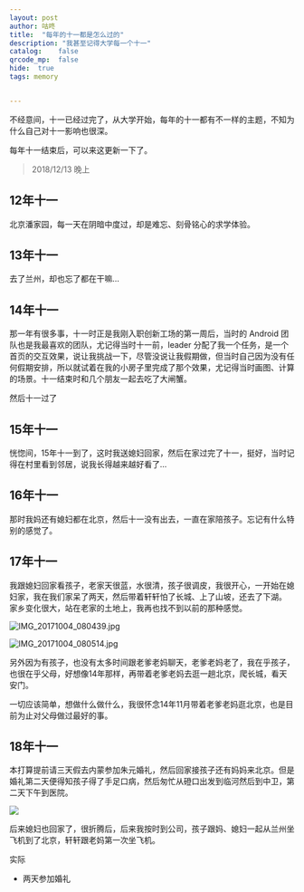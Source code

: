 ```yaml
---
layout: post
author: 咕咚
title:  "每年的十一都是怎么过的"
description: "我甚至记得大学每一个十一"
catalog:    false
qrcode_mp:  false
hide:  true
tags: memory


---
```

不经意间，十一已经过完了，从大学开始，每年的十一都有不一样的主题，不知为什么自己对十一影响也很深。

每年十一结束后，可以来这更新一下了。
> 2018/12/13 晚上

## 12年十一
北京潘家园，每一天在阴暗中度过，却是难忘、刻骨铭心的求学体验。

## 13年十一
去了兰州，却也忘了都在干嘛...

## 14年十一

那一年有很多事，十一时正是我刚入职创新工场的第一周后，当时的 Android 团队也是我最喜欢的团队，尤记得当时十一前，leader 分配了我一个任务，是一个首页的交互效果，说让我挑战一下，尽管没说让我假期做，但当时自己因为没有任何假期安排，所以就试着在我的小房子里完成了那个效果，尤记得当时画图、计算的场景。十一结束时和几个朋友一起去吃了大闸蟹。

然后十一过了

## 15年十一
恍惚间，15年十一到了，这时我送媳妇回家，然后在家过完了十一，挺好，当时记得在村里看到邻居，说我长得越来越好看了...

## 16年十一
那时我妈还有媳妇都在北京，然后十一没有出去，一直在家陪孩子。忘记有什么特别的感觉了。

## 17年十一
我跟媳妇回家看孩子，老家天很蓝，水很清，孩子很调皮，我很开心，一开始在媳妇家，我在我们家呆了两天，然后带着轩轩怕了长城、上了山坡，还去了下湖。
家乡变化很大，站在老家的土地上，我再也找不到以前的那种感觉。


![IMG_20171004_080439.jpg](https://i.loli.net/2017/10/04/59d42c4d97a8e.jpg)


![IMG_20171004_080514.jpg](https://ooo.0o0.ooo/2017/10/04/59d42c4178874.jpg)


另外因为有孩子，也没有太多时间跟老爹老妈聊天，老爹老妈老了，我在乎孩子，也很在乎父母，好想像14年那样，再带着老爹老妈去逛一趟北京，爬长城，看天安门。

一切应该简单，想做什么做什么，我很怀念14年11月带着老爹老妈逛北京，也是目前为止对父母做过最好的事。

## 18年十一
本打算提前请三天假去内蒙参加朱元婚礼，然后回家接孩子还有妈妈来北京。但是婚礼第二天便得知孩子得了手足口病，然后匆忙从磴口出发到临河然后到中卫，第二天下午到医院。

![](https://ws1.sinaimg.cn/large/6fb50cedly1fw700vjxm5j23402bs4j6.jpg)

后来媳妇也回家了，很折腾后，后来我按时到公司，孩子跟妈、媳妇一起从兰州坐飞机到了北京，轩轩跟老妈第一次坐飞机。


实际
* 两天参加婚礼